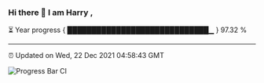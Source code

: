 ### Hi there 👋 I am Harry , 

⏳ Year progress { █████████████████████████████▁ } 97.32 %

---

⏰ Updated on Wed, 22 Dec 2021 04:58:43 GMT

![Progress Bar CI](https://github.com/duykhang68/duykhang68/workflows/Progress%20Bar%20CI/badge.svg)
